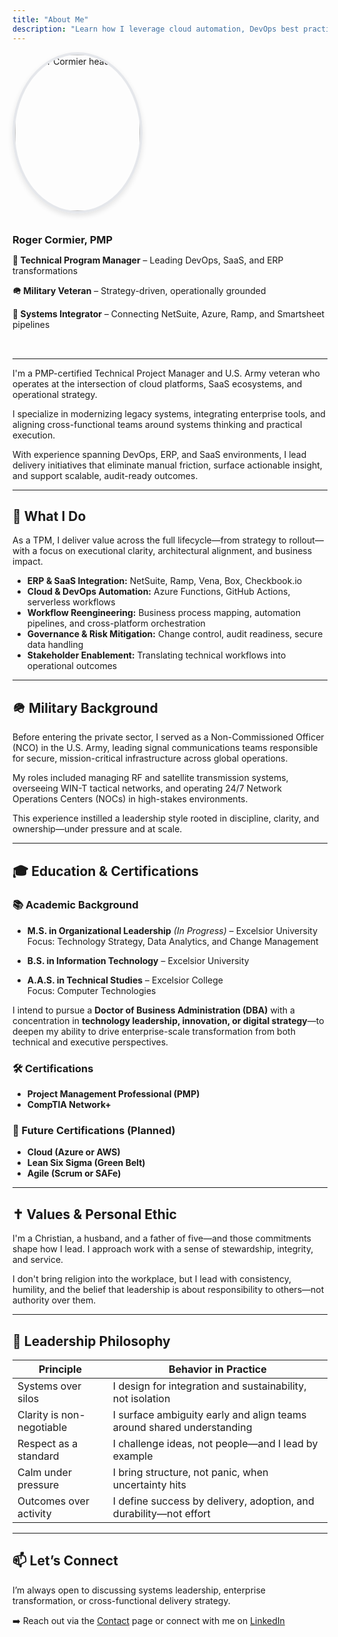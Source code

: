 ```yaml
---
title: "About Me"
description: "Learn how I leverage cloud automation, DevOps best practices, and SaaS integrations to drive digital strategy and measurable impact."
---
```


<div style="display: flex; align-items: flex-start; gap: 2rem; margin-bottom: 2rem; flex-direction: row; flex-wrap: wrap;">
  <div style="flex-shrink: 0; width: 200px; margin: 0;">
    <img src="https://www.rcormier.dev/assets/images/IMG_1242.JPG" alt="Roger Cormier headshot" style="width: 200px; height: 250px; border-radius: 50%; object-fit: cover; border: 4px solid #e5e7eb; box-shadow: 0 4px 8px rgba(0,0,0,0.1); display: block; margin: 0;" />
  </div>
  <div style="flex: 1; min-width: 280px;">
    <h3 style="margin: 0 0 0.5rem 0;">Roger Cormier, PMP</h3>
    <p><strong>🎯 Technical Program Manager</strong> – Leading DevOps, SaaS, and ERP transformations</p>
    <p><strong>🪖 Military Veteran</strong> – Strategy-driven, operationally grounded</p>
    <p><strong>🔧 Systems Integrator</strong> – Connecting NetSuite, Azure, Ramp, and Smartsheet pipelines</p>
  </div>
</div>

<style>
@media (max-width: 768px) {
  .hero-section {
    flex-direction: column !important;
    text-align: center;
  }
  .hero-image {
    margin-bottom: 1.5rem !important;
  }
}
</style>

---

I'm a PMP-certified Technical Project Manager and U.S. Army veteran who operates at the intersection of cloud platforms, SaaS ecosystems, and operational strategy.

I specialize in modernizing legacy systems, integrating enterprise tools, and aligning cross-functional teams around systems thinking and practical execution.

With experience spanning DevOps, ERP, and SaaS environments, I lead delivery initiatives that eliminate manual friction, surface actionable insight, and support scalable, audit-ready outcomes.

---

## 💼 What I Do

As a TPM, I deliver value across the full lifecycle—from strategy to rollout—with a focus on executional clarity, architectural alignment, and business impact.

- **ERP & SaaS Integration:** NetSuite, Ramp, Vena, Box, Checkbook.io  
- **Cloud & DevOps Automation:** Azure Functions, GitHub Actions, serverless workflows  
- **Workflow Reengineering:** Business process mapping, automation pipelines, and cross-platform orchestration  
- **Governance & Risk Mitigation:** Change control, audit readiness, secure data handling  
- **Stakeholder Enablement:** Translating technical workflows into operational outcomes  

---

## 🪖 Military Background

Before entering the private sector, I served as a Non-Commissioned Officer (NCO) in the U.S. Army, leading signal communications teams responsible for secure, mission-critical infrastructure across global operations.

My roles included managing RF and satellite transmission systems, overseeing WIN-T tactical networks, and operating 24/7 Network Operations Centers (NOCs) in high-stakes environments.

This experience instilled a leadership style rooted in discipline, clarity, and ownership—under pressure and at scale.

---

## 🎓 Education & Certifications

### 📚 Academic Background

- **M.S. in Organizational Leadership** *(In Progress)* – Excelsior University  
  Focus: Technology Strategy, Data Analytics, and Change Management  

- **B.S. in Information Technology** – Excelsior University  

- **A.A.S. in Technical Studies** – Excelsior College  
  Focus: Computer Technologies  

I intend to pursue a **Doctor of Business Administration (DBA)** with a concentration in **technology leadership, innovation, or digital strategy**—to deepen my ability to drive enterprise-scale transformation from both technical and executive perspectives.

### 🛠 Certifications

- **Project Management Professional (PMP)**  
- **CompTIA Network+**  

### 🎯 Future Certifications (Planned)

- **Cloud (Azure or AWS)**  
- **Lean Six Sigma (Green Belt)**  
- **Agile (Scrum or SAFe)**  

---

## ✝️ Values & Personal Ethic

I'm a Christian, a husband, and a father of five—and those commitments shape how I lead. I approach work with a sense of stewardship, integrity, and service.

I don't bring religion into the workplace, but I lead with consistency, humility, and the belief that leadership is about responsibility to others—not authority over them.

---

## 🧠 Leadership Philosophy

| Principle               | Behavior in Practice                                                  |
|-------------------------|------------------------------------------------------------------------|
| Systems over silos      | I design for integration and sustainability, not isolation            |
| Clarity is non-negotiable | I surface ambiguity early and align teams around shared understanding |
| Respect as a standard   | I challenge ideas, not people—and I lead by example                   |
| Calm under pressure     | I bring structure, not panic, when uncertainty hits                   |
| Outcomes over activity  | I define success by delivery, adoption, and durability—not effort     |

---

## 📫 Let’s Connect

I’m always open to discussing systems leadership, enterprise transformation, or cross-functional delivery strategy.  

➡️ Reach out via the [Contact](/contact) page or connect with me on [LinkedIn](https://www.linkedin.com/in/rogerleecormier)

